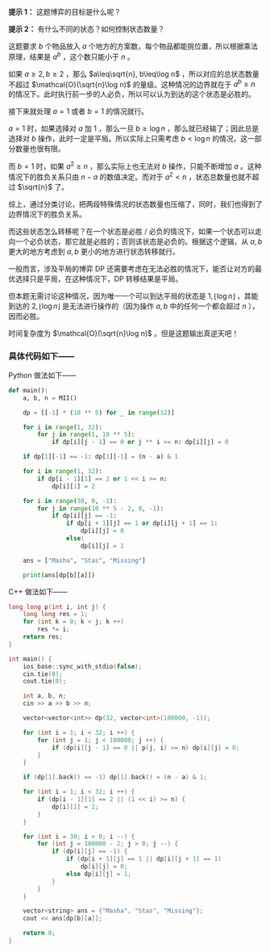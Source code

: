 **提示 1：** 这题博弈的目标是什么呢？

**提示 2：** 有什么不同的状态？如何控制状态数量？

这题要求 $b$ 个物品放入 $a$ 个地方的方案数，每个物品都能挑位置，所以根据乘法原理，结果是 $a^b$ ，这个数只能小于 $n$ 。

如果 $a\geq 2,b\geq 2$ ，那么 $a\leq\sqrt{n}, b\leq\log n$ ，所以对应的总状态数量不超过 $\mathcal{O}(\sqrt{n}\log n)$ 的量级。这种情况的边界就在于 $a^b\geq n$ 的情况下。此时执行前一步的人必负，所以可以认为到达的这个状态是必胜的。

接下来就处理 $a=1$ 或者 $b=1$ 的情况就行。

$a=1$ 时，如果选择对 $a$ 加 $1$ ，那么一旦 $b\geq\log n$ ，那么就已经输了；因此总是选择对 $b$ 操作，此时一定是平局。所以实际上只需考虑 $b\lt\log n$ 的情况，这一部分数量也很有限。

而 $b=1$ 时，如果 $a^2\geq n$ ，那么实际上也无法对 $b$ 操作，只能不断增加 $a$ 。这种情况下的胜负关系只由 $n-a$ 的数值决定。而对于 $a^2\lt n$ ，状态总数量也就不超过 $\sqrt{n}$ 了。

综上，通过分类讨论，把两段特殊情况的状态数量也压缩了，同时，我们也得到了边界情况下的胜负关系。

而这些状态怎么转移呢？在一个状态是必胜 / 必负的情况下，如果一个状态可以走向一个必负状态，那它就是必胜的；否则该状态是必负的。根据这个逻辑，从 $a,b$ 更大的地方考虑到 $a,b$ 更小的地方进行状态转移就行。

一般而言，涉及平局的博弈 DP 还需要考虑在无法必胜的情况下，能否让对方的最优选择只是平局，在这种情况下，DP 转移结果是平局。

但本题无需讨论这种情况，因为唯一一个可以到达平局的状态是 $1,\lfloor\log n\rfloor$ ，其能到达的 $2,\lfloor\log n\rfloor$ 是无法进行操作的（因为操作 $a,b$ 中的任何一个都会超过 $n$ ），因而必胜。

时间复杂度为 $\mathcal{O}(\sqrt{n}\log n)$ 。但是这题输出真逆天吧！

### 具体代码如下——

Python 做法如下——

```Python []
def main():
    a, b, n = MII()

    dp = [[-1] * (10 ** 5) for _ in range(32)]

    for i in range(1, 32):
        for j in range(1, 10 ** 5):
            if dp[i][j - 1] == 0 or j ** i >= n: dp[i][j] = 0

    if dp[1][-1] == -1: dp[1][-1] = (n - a) & 1

    for i in range(1, 32):
        if dp[i - 1][1] == 2 or 1 << i >= n:
            dp[i][1] = 2

    for i in range(30, 0, -1):
        for j in range(10 ** 5 - 2, 0, -1):
            if dp[i][j] == -1:
                if dp[i + 1][j] == 1 or dp[i][j + 1] == 1:
                    dp[i][j] = 0
                else:
                    dp[i][j] = 1

    ans = ["Masha", "Stas", "Missing"]

    print(ans[dp[b][a]])
```

C++ 做法如下——

```cpp []
long long p(int i, int j) {
    long long res = 1;
    for (int k = 0; k < j; k ++)
        res *= i;
    return res;
}

int main() {
    ios_base::sync_with_stdio(false);
    cin.tie(0);
    cout.tie(0);

    int a, b, n;
    cin >> a >> b >> n;

    vector<vector<int>> dp(32, vector<int>(100000, -1));

    for (int i = 1; i < 32; i ++) {
        for (int j = 1; j < 100000; j ++) {
            if (dp[i][j - 1] == 0 || p(j, i) >= n) dp[i][j] = 0;
        }
    }

    if (dp[1].back() == -1) dp[1].back() = (n - a) & 1;

    for (int i = 1; i < 32; i ++) {
        if (dp[i - 1][1] == 2 || (1 << i) >= n) {
            dp[i][1] = 2;
        }
    }

    for (int i = 30; i > 0; i --) {
        for (int j = 100000 - 2; j > 0; j --) {
            if (dp[i][j] == -1) {
                if (dp[i + 1][j] == 1 || dp[i][j + 1] == 1)
                    dp[i][j] = 0;
                else dp[i][j] = 1;
            }
        }
    }

    vector<string> ans = {"Masha", "Stas", "Missing"};
    cout << ans[dp[b][a]];

    return 0;
}
```